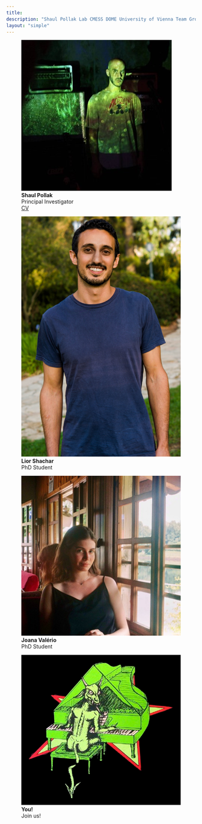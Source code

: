 ```yaml
---
title: 
description: "Shaul Pollak Lab CMESS DOME University of Vienna Team Group Students"
layout: "simple"
---
```


<div class="flex space-x-4 flex-wrap">
  <figure>
    <img src="shaul.jpg" alt="Shaul Pollak" class="rounded-lg h-72 aspect-auto">
    <figcaption>
      <b>Shaul Pollak</b><br>
      Principal Investigator<br>
      <a href="/cv">CV</a>
    </figcaption>
  </figure>

  <figure>
    <img src="lior.jpg" alt="Lior Shachar" class="rounded-lg h-72 aspect-auto">
    <figcaption class="text-left">
      <b>Lior Shachar</b><br>
      PhD Student
    </figcaption>
  </figure>

  <figure>
    <img src="joana.jpeg" alt="Joana Valério" class="rounded-lg h-72 aspect-auto">
    <figcaption class="text-left">
      <b>Joana Valério</b><br>
      PhD Student
    </figcaption>
  </figure>
</div>


<div class="flex space-x-4 flex-wrap">
  <figure>
    <img src="devil.png" alt="You" class="rounded-lg h-72 aspect-auto">
    <figcaption class="text-left">
      <b>You!</b><br>
      Join us!
    </figcaption>
  </figure>

</div>
